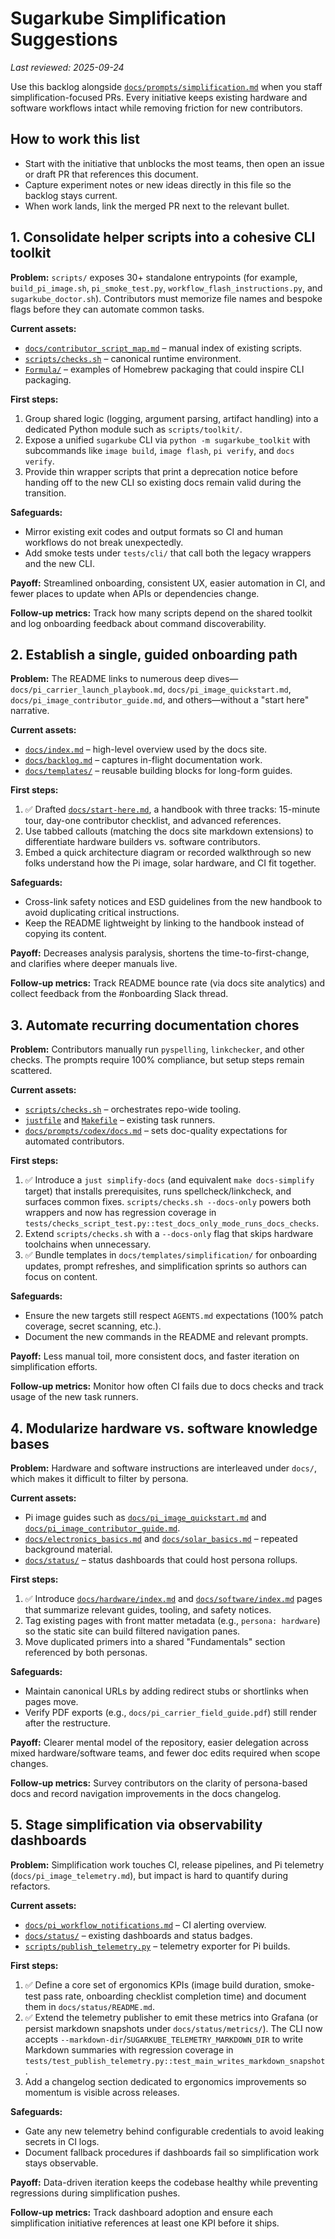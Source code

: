 # Sugarkube Simplification Suggestions

_Last reviewed: 2025-09-24_

Use this backlog alongside [`docs/prompts/simplification.md`](docs/prompts/simplification.md)
when you staff simplification-focused PRs. Every initiative keeps existing
hardware and software workflows intact while removing friction for new
contributors.

## How to work this list
- Start with the initiative that unblocks the most teams, then open an issue or
  draft PR that references this document.
- Capture experiment notes or new ideas directly in this file so the backlog
  stays current.
- When work lands, link the merged PR next to the relevant bullet.

## 1. Consolidate helper scripts into a cohesive CLI toolkit
**Problem:** `scripts/` exposes 30+ standalone entrypoints (for example,
`build_pi_image.sh`, `pi_smoke_test.py`, `workflow_flash_instructions.py`, and
`sugarkube_doctor.sh`). Contributors must memorize file names and bespoke flags
before they can automate common tasks.

**Current assets:**
- [`docs/contributor_script_map.md`](docs/contributor_script_map.md) – manual
  index of existing scripts.
- [`scripts/checks.sh`](scripts/checks.sh) – canonical runtime environment.
- [`Formula/`](Formula/) – examples of Homebrew packaging that could inspire
  CLI packaging.

**First steps:**
1. Group shared logic (logging, argument parsing, artifact handling) into a
   dedicated Python module such as `scripts/toolkit/`.
2. Expose a unified `sugarkube` CLI via `python -m sugarkube_toolkit` with
   subcommands like `image build`, `image flash`, `pi verify`, and `docs verify`.
3. Provide thin wrapper scripts that print a deprecation notice before handing
   off to the new CLI so existing docs remain valid during the transition.

**Safeguards:**
- Mirror existing exit codes and output formats so CI and human workflows do not
  break unexpectedly.
- Add smoke tests under `tests/cli/` that call both the legacy wrappers and the
  new CLI.

**Payoff:** Streamlined onboarding, consistent UX, easier automation in CI, and
fewer places to update when APIs or dependencies change.

**Follow-up metrics:** Track how many scripts depend on the shared toolkit and
log onboarding feedback about command discoverability.

## 2. Establish a single, guided onboarding path
**Problem:** The README links to numerous deep dives—`docs/pi_carrier_launch_playbook.md`,
`docs/pi_image_quickstart.md`, `docs/pi_image_contributor_guide.md`, and
others—without a "start here" narrative.

**Current assets:**
- [`docs/index.md`](docs/index.md) – high-level overview used by the docs site.
- [`docs/backlog.md`](docs/backlog.md) – captures in-flight documentation work.
- [`docs/templates/`](docs/templates/) – reusable building blocks for long-form
  guides.

**First steps:**
1. ✅ Drafted [`docs/start-here.md`](docs/start-here.md), a handbook with three
   tracks: 15-minute tour, day-one contributor checklist, and advanced
   references.
2. Use tabbed callouts (matching the docs site markdown extensions) to
   differentiate hardware builders vs. software contributors.
3. Embed a quick architecture diagram or recorded walkthrough so new folks
   understand how the Pi image, solar hardware, and CI fit together.

**Safeguards:**
- Cross-link safety notices and ESD guidelines from the new handbook to avoid
  duplicating critical instructions.
- Keep the README lightweight by linking to the handbook instead of copying its
  content.

**Payoff:** Decreases analysis paralysis, shortens the time-to-first-change, and
clarifies where deeper manuals live.

**Follow-up metrics:** Track README bounce rate (via docs site analytics) and
collect feedback from the #onboarding Slack thread.

## 3. Automate recurring documentation chores
**Problem:** Contributors manually run `pyspelling`, `linkchecker`, and other
checks. The prompts require 100% compliance, but setup steps remain scattered.

**Current assets:**
- [`scripts/checks.sh`](scripts/checks.sh) – orchestrates repo-wide tooling.
- [`justfile`](justfile) and [`Makefile`](Makefile) – existing task runners.
- [`docs/prompts/codex/docs.md`](docs/prompts/codex/docs.md) – sets doc-quality
  expectations for automated contributors.

**First steps:**
1. ✅ Introduce a `just simplify-docs` (and equivalent `make docs-simplify`
   target) that installs prerequisites, runs spellcheck/linkcheck, and surfaces
   common fixes. `scripts/checks.sh --docs-only` powers both wrappers and now
   has regression coverage in `tests/checks_script_test.py::test_docs_only_mode_runs_docs_checks`.
2. Extend `scripts/checks.sh` with a `--docs-only` flag that skips hardware
   toolchains when unnecessary.
3. ✅ Bundle templates in `docs/templates/simplification/` for onboarding updates,
   prompt refreshes, and simplification sprints so authors can focus on content.

**Safeguards:**
- Ensure the new targets still respect `AGENTS.md` expectations (100% patch
  coverage, secret scanning, etc.).
- Document the new commands in the README and relevant prompts.

**Payoff:** Less manual toil, more consistent docs, and faster iteration on
simplification efforts.

**Follow-up metrics:** Monitor how often CI fails due to docs checks and track
usage of the new task runners.

## 4. Modularize hardware vs. software knowledge bases
**Problem:** Hardware and software instructions are interleaved under `docs/`,
which makes it difficult to filter by persona.

**Current assets:**
- Pi image guides such as [`docs/pi_image_quickstart.md`](docs/pi_image_quickstart.md)
  and [`docs/pi_image_contributor_guide.md`](docs/pi_image_contributor_guide.md).
- [`docs/electronics_basics.md`](docs/electronics_basics.md) and
  [`docs/solar_basics.md`](docs/solar_basics.md) – repeated background material.
- [`docs/status/`](docs/status/) – status dashboards that could host persona
  rollups.

**First steps:**
1. ✅ Introduce [`docs/hardware/index.md`](docs/hardware/index.md) and
   [`docs/software/index.md`](docs/software/index.md) pages that summarize
   relevant guides, tooling, and safety notices.
2. Tag existing pages with front matter metadata (e.g., `persona: hardware`) so
   the static site can build filtered navigation panes.
3. Move duplicated primers into a shared "Fundamentals" section referenced by
   both personas.

**Safeguards:**
- Maintain canonical URLs by adding redirect stubs or shortlinks when pages move.
- Verify PDF exports (e.g., `docs/pi_carrier_field_guide.pdf`) still render after
  the restructure.

**Payoff:** Clearer mental model of the repository, easier delegation across
mixed hardware/software teams, and fewer doc edits required when scope changes.

**Follow-up metrics:** Survey contributors on the clarity of persona-based docs
and record navigation improvements in the docs changelog.

## 5. Stage simplification via observability dashboards
**Problem:** Simplification work touches CI, release pipelines, and Pi telemetry
(`docs/pi_image_telemetry.md`), but impact is hard to quantify during refactors.

**Current assets:**
- [`docs/pi_workflow_notifications.md`](docs/pi_workflow_notifications.md) – CI
  alerting overview.
- [`docs/status/`](docs/status/) – existing dashboards and status badges.
- [`scripts/publish_telemetry.py`](scripts/publish_telemetry.py) – telemetry
  exporter for Pi builds.

**First steps:**
1. ✅ Define a core set of ergonomics KPIs (image build duration, smoke-test pass
   rate, onboarding checklist completion time) and document them in
   `docs/status/README.md`.
2. ✅ Extend the telemetry publisher to emit these metrics into Grafana (or
   persist markdown snapshots under `docs/status/metrics/`). The CLI now accepts
   `--markdown-dir`/`SUGARKUBE_TELEMETRY_MARKDOWN_DIR` to write Markdown
   summaries with regression coverage in
   `tests/test_publish_telemetry.py::test_main_writes_markdown_snapshot`.
3. Add a changelog section dedicated to ergonomics improvements so momentum is
   visible across releases.

**Safeguards:**
- Gate any new telemetry behind configurable credentials to avoid leaking secrets
  in CI logs.
- Document fallback procedures if dashboards fail so simplification work stays
  observable.

**Payoff:** Data-driven iteration keeps the codebase healthy while preventing
regressions during simplification pushes.

**Follow-up metrics:** Track dashboard adoption and ensure each simplification
initiative references at least one KPI before it ships.
